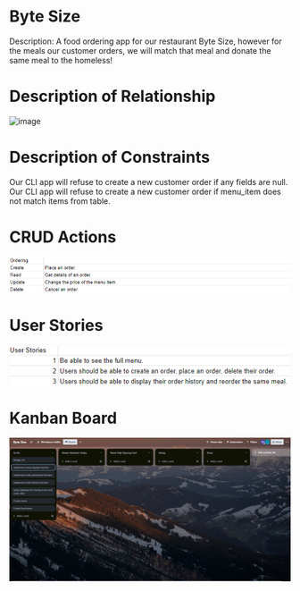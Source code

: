 # Byte Size
Description: A food ordering app for our restaurant Byte Size, however for the meals our customer orders, we will match that meal and donate the same meal to the homeless!

# Description of Relationship
![image](https://github.com/maygxn/python-p3-v2-final-project-template/assets/95344047/36b5dcd9-cb60-4648-9ade-6a5e547ad5cd)


# Description of Constraints
Our CLI app will refuse to create a new customer order if any fields are null.
Our CLI app will refuse to create a new customer order if menu_item does not match items from table.

# CRUD Actions
![UpdatedCRUD](<UPDATED CRUD.png>)

# User Stories
![UpdatedUS](image.png)

# Kanban Board
![StarterKanBan](trelloboard.png)
